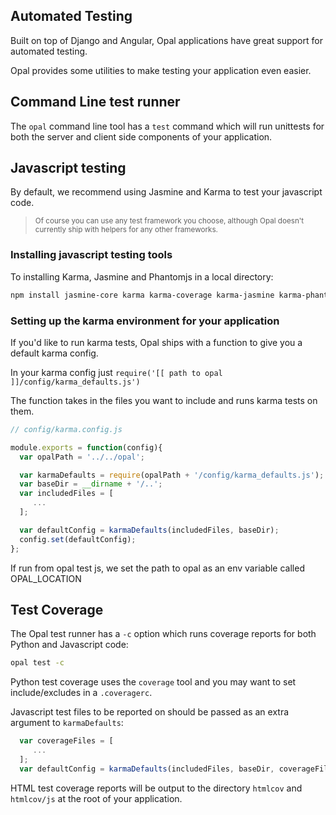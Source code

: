 ## Automated Testing

Built on top of Django and Angular, Opal applications have great support for automated testing.

Opal provides some utilities to make testing your application even easier.

## Command Line test runner

The `opal` command line tool has a `test` command which will run unittests for both the server
and client side components of your application.

## Javascript testing

By default, we recommend using Jasmine and Karma to test your javascript code.
<blockquote><small>
Of course you can use any test framework you choose, although Opal doesn't currently ship with
helpers for any other frameworks.
</small></blockquote>

### Installing javascript testing tools

To installing Karma, Jasmine and Phantomjs in a local directory:

```bash
npm install jasmine-core karma karma-coverage karma-jasmine karma-phantomjs-launcher
```

### Setting up the karma environment for your application

If you'd like to run karma tests, Opal ships with a function to give you a default karma config.

In your karma config just `require('[[ path to opal ]]/config/karma_defaults.js')`

The function takes in the files you want to include and runs karma tests on them.

```js
// config/karma.config.js

module.exports = function(config){
  var opalPath = '../../opal';

  var karmaDefaults = require(opalPath + '/config/karma_defaults.js');
  var baseDir = __dirname + '/..';
  var includedFiles = [
     ...
  ];

  var defaultConfig = karmaDefaults(includedFiles, baseDir);
  config.set(defaultConfig);
};
```

If run from opal test js, we set the path to opal as an env variable called
OPAL_LOCATION

## Test Coverage

The Opal test runner has a `-c` option which runs coverage reports for both Python and
Javascript code:

```bash
opal test -c
```

Python test coverage uses the `coverage` tool and you may want to set include/excludes in
a `.coveragerc`.

Javascript test files to be reported on should be passed as an extra argument to `karmaDefaults`:

```js
  var coverageFiles = [
     ...
  ];
  var defaultConfig = karmaDefaults(includedFiles, baseDir, coverageFiles);
```

HTML test coverage reports will be output to the directory `htmlcov` and `htmlcov/js` at the
root of your application.
